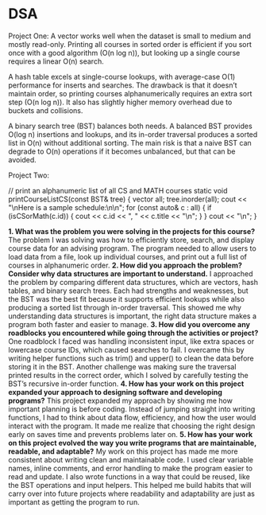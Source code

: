 # DSA

Project One: A vector works well when the dataset is small to medium and mostly read-only. Printing all courses in sorted order is efficient if you sort once with a good algorithm (O(n log n)), but looking up a single course requires a linear O(n) search.

A hash table excels at single-course lookups, with average-case O(1) performance for inserts and searches. The drawback is that it doesn’t maintain order, so printing courses alphanumerically requires an extra sort step (O(n log n)). It also has slightly higher memory overhead due to buckets and collisions.

A binary search tree (BST) balances both needs. A balanced BST provides O(log n) insertions and lookups, and its in-order traversal produces a sorted list in O(n) without additional sorting. The main risk is that a naive BST can degrade to O(n) operations if it becomes unbalanced, but that can be avoided.

Project Two: 

// print an alphanumeric list of all CS and MATH courses
static void printCourseListCS(const BST& tree) {
    vector<Course> all;
    tree.inorder(all);
    cout << "\nHere is a sample schedule:\n\n";
    for (const auto& c : all) {
        if (isCSorMath(c.id)) {
            cout << c.id << ", " << c.title << "\n";
        }
    }
    cout << "\n";
}

**1. What was the problem you were solving in the projects for this course?**
   The problem I was solving was how to efficiently store, search, and display course data for an advising program. The program needed to allow users to load data from a file, look up individual courses, and print out a full list of courses in alphanumeric order.
**2. How did you approach the problem? Consider why data structures are important to understand.**
   I approached the problem by comparing different data structures, which are vectors, hash tables, and binary search trees. Each had strengths and weaknesses, but the BST was the best fit because it supports efficient lookups while also producing a sorted list through in-order traversal. This showed me why understanding data structures is important, the right data structure makes a program both faster and easier to manage.
**3. How did you overcome any roadblocks you encountered while going through the activities or project?**
   One roadblock I faced was handling inconsistent input, like extra spaces or lowercase course IDs, which caused searches to fail. I overcame this by writing helper functions such as trim() and upper() to clean the data before storing it in the BST. Another challenge was making sure the traversal printed results in the correct order, which I solved by carefully testing the BST’s recursive in-order function.
**4. How has your work on this project expanded your approach to designing software and developing programs?**
   This project expanded my approach by showing me how important planning is before coding. Instead of jumping straight into writing functions, I had to think about data flow, efficiency, and how the user would interact with the program. It made me realize that choosing the right design early on saves time and prevents problems later on.
**5. How has your work on this project evolved the way you write programs that are maintainable, readable, and adaptable?**
   My work on this project has made me more consistent about writing clean and maintainable code. I used clear variable names, inline comments, and error handling to make the program easier to read and update. I also wrote functions in a way that could be reused, like the BST operations and input helpers. This helped me build habits that will carry over into future projects where readability and adaptability are just as important as getting the program to run.
